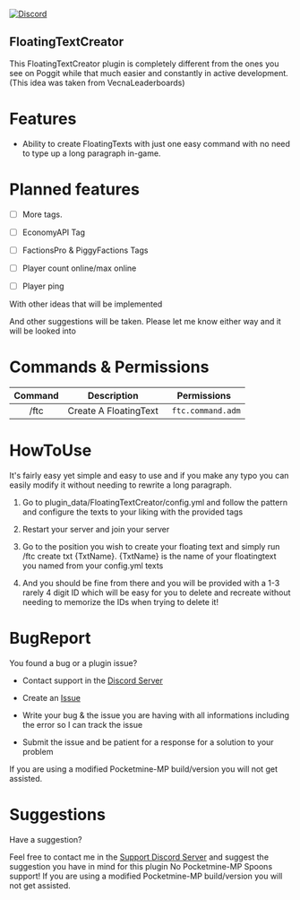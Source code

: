 [![Discord](https://img.shields.io/discord/837701868649709568.svg?label=&logo=discord&logoColor=ffffff&color=7389D8&labelColor=6A7EC2)](https://discord.gg/jWFB56RqUN) 

## FloatingTextCreator
This FloatingTextCreator plugin is completely different from the ones you see on Poggit while that much easier and constantly in active development.
(This idea was taken from VecnaLeaderboards)


# Features 

- Ability to create FloatingTexts with just one easy command with no need to type up a long paragraph in-game.


# Planned features

- [ ] More tags.

- [ ] EconomyAPI Tag

- [ ] FactionsPro & PiggyFactions Tags

- [ ] Player count online/max online

- [ ] Player ping

With other ideas that will be implemented 

And other suggestions will be taken. Please let me know either way and it will be looked into

# Commands & Permissions 

|Command|Description|Permissions|
|:--:|:--:|:--:|
|/ftc|Create A FloatingText|` ftc.command.adm`

# HowToUse

It's fairly easy yet simple and easy to use and if you make any typo you can easily modify it without needing to rewrite a long paragraph.

1. Go to plugin_data/FloatingTextCreator/config.yml and follow the pattern and configure the texts to your liking with the provided tags

2. Restart your server and join your server

3. Go to the position you wish to create your floating text and simply run /ftc create txt {TxtName}. {TxtName} is the name of your floatingtext you named from your config.yml texts

4. And you should be fine from there and you will be provided with a 1-3 rarely 4 digit ID which will be easy for you to delete and recreate without needing to memorize the IDs when trying to delete it!

# BugReport

You found a bug or a plugin issue?

- Contact support in the [Discord Server](https://discord.gg/jWFB56RqUN)

- Create an [Issue](https://github.com/Vecnavium/FloatingTextCreator/issues/new)

- Write your bug & the issue you are having with all informations including the error so I can track the issue

- Submit the issue and be patient for a response for a solution to your problem

If you are using a modified Pocketmine-MP build/version you will not get assisted.

# Suggestions

Have a suggestion?

Feel free to contact me in the [Support Discord Server](https://discord.gg/jWFB56RqUN) and suggest the suggestion you have in mind for this plugin
No Pocketmine-MP Spoons support! If you are using a modified Pocketmine-MP build/version you will not get assisted.

